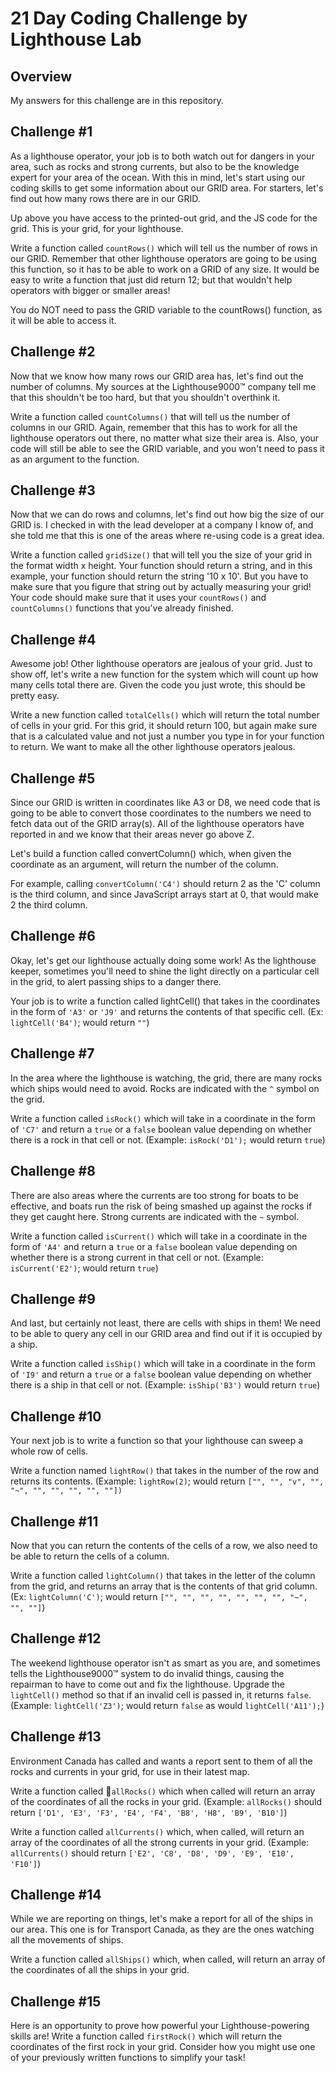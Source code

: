 # 21 Day Coding Challenge by Lighthouse Lab

## Overview
My answers for this challenge are in this repository.

## Challenge #1
As a lighthouse operator, your job is to both watch out for dangers in your area, such as rocks and strong currents, but also to be the knowledge expert for your area of the ocean. With this in mind, let's start using our coding skills to get some information about our GRID area. For starters, let's find out how many rows there are in our GRID.

Up above you have access to the printed-out grid, and the JS code for the grid. This is your grid, for your lighthouse.

Write a function called `countRows()` which will tell us the number of rows in our GRID. Remember that other lighthouse operators are going to be using this function, so it has to be able to work on a GRID of any size. It would be easy to write a function that just did return 12; but that wouldn't help operators with bigger or smaller areas!

You do NOT need to pass the GRID variable to the countRows() function, as it will be able to access it.

## Challenge #2
Now that we know how many rows our GRID area has, let's find out the number of columns. My sources at the Lighthouse9000™ company tell me that this shouldn't be too hard, but that you shouldn't overthink it.

Write a function called `countColumns()` that will tell us the number of columns in our GRID. Again, remember that this has to work for all the lighthouse operators out there, no matter what size their area is. Also, your code will still be able to see the GRID variable, and you won't need to pass it as an argument to the function.

## Challenge #3
Now that we can do rows and columns, let's find out how big the size of our GRID is. I checked in with the lead developer at a company I know of, and she told me that this is one of the areas where re-using code is a great idea.

Write a function called `gridSize()` that will tell you the size of your grid in the format width x height. Your function should return a string, and in this example, your function should return the string '10 x 10'. But you have to make sure that you figure that string out by actually measuring your grid! Your code should make sure that it uses your `countRows()` and `countColumns()` functions that you've already finished.

## Challenge #4
Awesome job! Other lighthouse operators are jealous of your grid. Just to show off, let's write a new function for the system which will count up how many cells total there are. Given the code you just wrote, this should be pretty easy.

Write a new function called `totalCells()` which will return the total number of cells in your grid. For this grid, it should return 100, but again make sure that is a calculated value and not just a number you type in for your function to return. We want to make all the other lighthouse operators jealous.

## Challenge #5
Since our GRID is written in coordinates like A3 or D8, we need code that is going to be able to convert those coordinates to the numbers we need to fetch data out of the GRID array(s). All of the lighthouse operators have reported in and we know that their areas never go above Z.

Let's build a function called convertColumn() which, when given the coordinate as an argument, will return the number of the column.

For example, calling `convertColumn('C4')` should return 2 as the 'C' column is the third column, and since JavaScript arrays start at 0, that would make 2 the third column.

## Challenge #6
Okay, let's get our lighthouse actually doing some work! As the lighthouse keeper, sometimes you'll need to shine the light directly on a particular cell in the grid, to alert passing ships to a danger there.

Your job is to write a function called lightCell() that takes in the coordinates in the form of `'A3'` or `'J9'` and returns the contents of that specific cell. (Ex: `lightCell('B4')`; would return `""`)

## Challenge #7
In the area where the lighthouse is watching, the grid, there are many rocks which ships would need to avoid. Rocks are indicated with the `^` symbol on the grid.

Write a function called `isRock()` which will take in a coordinate in the form of `'C7'` and return a `true` or a `false` boolean value depending on whether there is a rock in that cell or not. (Example: `isRock('D1');` would return `true`)

## Challenge #8
There are also areas where the currents are too strong for boats to be effective, and boats run the risk of being smashed up against the rocks if they get caught here. Strong currents are indicated with the `~` symbol.

Write a function called `isCurrent()` which will take in a coordinate in the form of `'A4'` and return a `true` or a `false` boolean value depending on whether there is a strong current in that cell or not. (Example: `isCurrent('E2')`; would return `true`)

## Challenge #9
And last, but certainly not least, there are cells with ships in them! We need to be able to query any cell in our GRID area and find out if it is occupied by a ship.

Write a function called `isShip()` which will take in a coordinate in the form of `'I9'` and return a `true` or a `false` boolean value depending on whether there is a ship in that cell or not. (Example: `isShip('B3')` would return `true`)

## Challenge #10
Your next job is to write a function so that your lighthouse can sweep a whole row of cells.

Write a function named `lightRow()` that takes in the number of the row and returns its contents. (Example: 
`lightRow(2)`; would return `["", "", "v", "", "~", "", "", "", "", ""])`

## Challenge #11
Now that you can return the contents of the cells of a row, we also need to be able to return the cells of a column.

Write a function called `lightColumn()` that takes in the letter of the column from the grid, and returns an array that is the contents of that grid column. (Ex: `lightColumn('C')`; would return `["", "", "", "", "", "", "", "~", "", ""]`)

## Challenge #12
The weekend lighthouse operator isn't as smart as you are, and sometimes tells the Lighthouse9000™ system to do invalid things, causing the repairman to have to come out and fix the lighthouse. Upgrade the `lightCell()` method so that if an invalid cell is passed in, it returns `false`. (Example: `lightCell('Z3')`; would return `false` as would `lightCell('A11');`)

## Challenge #13
Environment Canada has called and wants a report sent to them of all the rocks and currents in your grid, for use in their latest map.

Write a function called `allRocks()` which when called will return an array of the coordinates of all the rocks in your grid. (Example: `allRocks()` should return `['D1', 'E3', 'F3', 'E4', 'F4', 'B8', 'H8', 'B9', 'B10']`)

Write a function called `allCurrents()` which, when called, will return an array of the coordinates of all the strong currents in your grid. (Example: `allCurrents()` should return `['E2', 'C8', 'D8', 'D9', 'E9', 'E10', 'F10']`)

## Challenge #14
While we are reporting on things, let's make a report for all of the ships in our area. This one is for Transport Canada, as they are the ones watching all the movements of ships.

Write a function called `allShips()` which, when called, will return an array of the coordinates of all the ships in your grid.

## Challenge #15
Here is an opportunity to prove how powerful your Lighthouse-powering skills are! Write a function called `firstRock()` which will return the coordinates of the first rock in your grid. Consider how you might use one of your previously written functions to simplify your task!